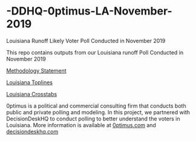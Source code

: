 # -DDHQ-0ptimus-LA-November-2019
Louisiana Runoff Likely Voter Poll Conducted in November 2019

This repo contains outputs from our Louisiana runoff Poll Conducted in November 2019

<a href="https://github.com/optimus-forecasting-and-polling/-DDHQ-0ptimus-LA-November-2019/blob/master/DDHQ-0ptimus-LA-MethodologyStatement.pdf">Methodology Statement</a>

<a href="https://github.com/optimus-forecasting-and-polling/-DDHQ-0ptimus-LA-November-2019/blob/master/DDHQ-0ptimus-LA-Toplines.pdf">Louisiana Toplines</a>

<a href="https://github.com/optimus-forecasting-and-polling/-DDHQ-0ptimus-LA-November-2019/blob/master/DDHQ-0ptimus-LA-Crosstabs.pdf">Louisiana Crosstabs</a>

0ptimus is a political and commercial consulting firm that conducts both public and private polling and modeling. In this project, we partnered with DecisionDeskHQ to conduct polling to better understand the voters in Louisiana. More information is available at <a href="https://www.0ptimus.com">0ptimus.com</a> and <a href="https://www.decisiondeskhq.com">decisiondeskhq.com</a>
